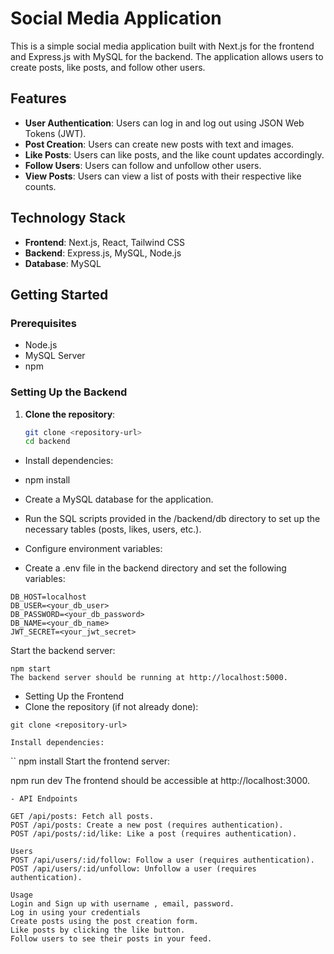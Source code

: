 # Social Media Application

This is a simple social media application built with Next.js for the frontend and Express.js with MySQL for the backend. The application allows users to create posts, like posts, and follow other users.

## Features

- **User Authentication**: Users can log in and log out using JSON Web Tokens (JWT).
- **Post Creation**: Users can create new posts with text and images.
- **Like Posts**: Users can like posts, and the like count updates accordingly.
- **Follow Users**: Users can follow and unfollow other users.
- **View Posts**: Users can view a list of posts with their respective like counts.

## Technology Stack

- **Frontend**: Next.js, React, Tailwind CSS
- **Backend**: Express.js, MySQL, Node.js
- **Database**: MySQL

## Getting Started

### Prerequisites

- Node.js
- MySQL Server
- npm 

### Setting Up the Backend

1. **Clone the repository**:
   ```bash
   git clone <repository-url>
   cd backend
   ```

- Install dependencies:

- npm install


- Create a MySQL database for the application.
 - Run the SQL scripts provided in the /backend/db directory to set up the necessary tables (posts, likes, users, etc.).
- Configure environment variables:

- Create a .env file in the backend directory and set the following variables:
```
DB_HOST=localhost
DB_USER=<your_db_user>
DB_PASSWORD=<your_db_password>
DB_NAME=<your_db_name>
JWT_SECRET=<your_jwt_secret>
```
Start the backend server:

```
npm start
The backend server should be running at http://localhost:5000.
```
- Setting Up the Frontend
- Clone the repository (if not already done):

```
git clone <repository-url>

Install dependencies:
```
``
npm install
Start the frontend server:

npm run dev
The frontend should be accessible at http://localhost:3000.
```
- API Endpoints
```
```
GET /api/posts: Fetch all posts.
POST /api/posts: Create a new post (requires authentication).
POST /api/posts/:id/like: Like a post (requires authentication).

Users
POST /api/users/:id/follow: Follow a user (requires authentication).
POST /api/users/:id/unfollow: Unfollow a user (requires authentication).

Usage
Login and Sign up with username , email, password.
Log in using your credentials 
Create posts using the post creation form.
Like posts by clicking the like button.
Follow users to see their posts in your feed.

```